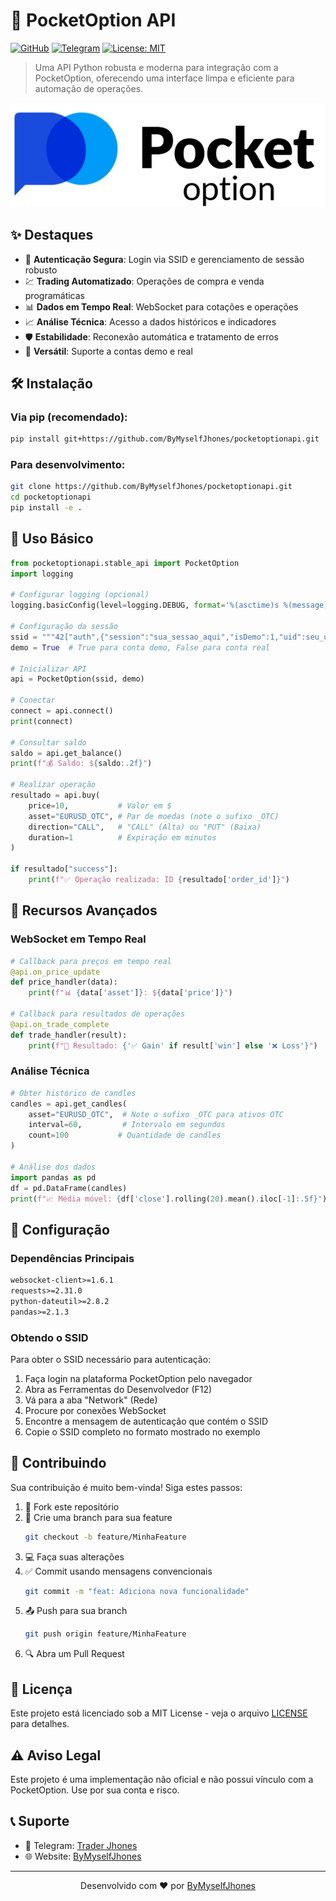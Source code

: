 # 🚀 PocketOption API

[![GitHub](https://img.shields.io/badge/GitHub-ByMyselfJhones-blue?style=flat-square&logo=github)](https://github.com/ByMyselfJhones)
[![Telegram](https://img.shields.io/badge/Telegram-@traderjhonesofc-blue?style=flat-square&logo=telegram)](https://t.me/traderjhonesofc)
[![License: MIT](https://img.shields.io/badge/License-MIT-yellow.svg?style=flat-square)](https://opensource.org/licenses/MIT)

> Uma API Python robusta e moderna para integração com a PocketOption, oferecendo uma interface limpa e eficiente para automação de operações.

![Preview da API](pocketoption.png)

## ✨ Destaques

- 🔐 **Autenticação Segura**: Login via SSID e gerenciamento de sessão robusto
- 💹 **Trading Automatizado**: Operações de compra e venda programáticas
- 📊 **Dados em Tempo Real**: WebSocket para cotações e operações
- 📈 **Análise Técnica**: Acesso a dados históricos e indicadores
- 🛡️ **Estabilidade**: Reconexão automática e tratamento de erros
- 🔄 **Versátil**: Suporte a contas demo e real

## 🛠️ Instalação

### Via pip (recomendado):
```bash
pip install git+https://github.com/ByMyselfJhones/pocketoptionapi.git
```

### Para desenvolvimento:
```bash
git clone https://github.com/ByMyselfJhones/pocketoptionapi.git
cd pocketoptionapi
pip install -e .
```

## 📖 Uso Básico

```python
from pocketoptionapi.stable_api import PocketOption
import logging

# Configurar logging (opcional)
logging.basicConfig(level=logging.DEBUG, format='%(asctime)s %(message)s')

# Configuração da sessão
ssid = """42["auth",{"session":"sua_sessao_aqui","isDemo":1,"uid":seu_uid_aqui,"platform":2}]"""
demo = True  # True para conta demo, False para conta real

# Inicializar API
api = PocketOption(ssid, demo)

# Conectar
connect = api.connect()
print(connect)

# Consultar saldo
saldo = api.get_balance()
print(f"💰 Saldo: ${saldo:.2f}")

# Realizar operação
resultado = api.buy(
    price=10,           # Valor em $
    asset="EURUSD_OTC", # Par de moedas (note o sufixo _OTC)
    direction="CALL",   # "CALL" (Alta) ou "PUT" (Baixa)
    duration=1          # Expiração em minutos
)

if resultado["success"]:
    print(f"✅ Operação realizada: ID {resultado['order_id']}")
```

## 🎯 Recursos Avançados

### WebSocket em Tempo Real
```python
# Callback para preços em tempo real
@api.on_price_update
def price_handler(data):
    print(f"📊 {data['asset']}: ${data['price']}")

# Callback para resultados de operações
@api.on_trade_complete
def trade_handler(result):
    print(f"💫 Resultado: {'✅ Gain' if result['win'] else '❌ Loss'}")
```

### Análise Técnica
```python
# Obter histórico de candles
candles = api.get_candles(
    asset="EURUSD_OTC",  # Note o sufixo _OTC para ativos OTC
    interval=60,         # Intervalo em segundos
    count=100           # Quantidade de candles
)

# Análise dos dados
import pandas as pd
df = pd.DataFrame(candles)
print(f"📈 Média móvel: {df['close'].rolling(20).mean().iloc[-1]:.5f}")
```

## 🔧 Configuração

### Dependências Principais
```txt
websocket-client>=1.6.1
requests>=2.31.0
python-dateutil>=2.8.2
pandas>=2.1.3
```

### Obtendo o SSID
Para obter o SSID necessário para autenticação:

1. Faça login na plataforma PocketOption pelo navegador
2. Abra as Ferramentas do Desenvolvedor (F12)
3. Vá para a aba "Network" (Rede)
4. Procure por conexões WebSocket
5. Encontre a mensagem de autenticação que contém o SSID
6. Copie o SSID completo no formato mostrado no exemplo

## 🤝 Contribuindo

Sua contribuição é muito bem-vinda! Siga estes passos:

1. 🍴 Fork este repositório
2. 🔄 Crie uma branch para sua feature
   ```bash
   git checkout -b feature/MinhaFeature
   ```
3. 💻 Faça suas alterações
4. ✅ Commit usando mensagens convencionais
   ```bash
   git commit -m "feat: Adiciona nova funcionalidade"
   ```
5. 📤 Push para sua branch
   ```bash
   git push origin feature/MinhaFeature
   ```
6. 🔍 Abra um Pull Request

## 📜 Licença

Este projeto está licenciado sob a MIT License - veja o arquivo [LICENSE](LICENSE) para detalhes.

## ⚠️ Aviso Legal

Este projeto é uma implementação não oficial e não possui vínculo com a PocketOption. Use por sua conta e risco.

## 📞 Suporte

- 💬 Telegram: [Trader Jhones](https://t.me/traderjhonesofc)
- 🌐 Website: [ByMyselfJhones](https://github.com/ByMyselfJhones)

---

<p align="center">
  Desenvolvido com ❤️ por <a href="https://github.com/ByMyselfJhones">ByMyselfJhones</a>
</p>
